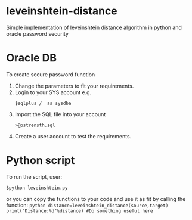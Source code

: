 # leveinshtein-distance
Simple implementation of leveinshtein distance algorithm in python and oracle password security

# Oracle DB
To create secure password function
1. Change the parameters to fit your requirements.
2. Login to your SYS account e.g.
	```
	$sqlplus /  as sysdba
	```
3. Import the SQL file into your account
	```
	>@pstrensth.sql
	```
4. Create a user account to test the requirements.

# Python script
To run the script, user:
```
$python leveinshtein.py
```
or you can copy the functions to your code and use it as fit by calling the function:
	```python
	distance=leveinshtein_distance(source,target)
	print("Distance:%d"%distance)
	#Do something useful here
	```
